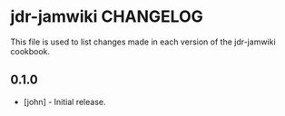 jdr-jamwiki CHANGELOG
========================

This file is used to list changes made in each version of the jdr-jamwiki cookbook.

0.1.0
-----
- [john] - Initial release.
